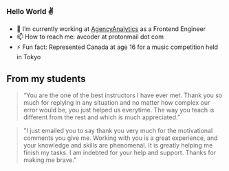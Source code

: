 ### Hello World :v:

- 🔭 I’m currently working at [AgencyAnalytics](https://agencyanalytics.com/) as a Frontend Engineer
- 📫 How to reach me: avcoder at protonmail dot com
- ⚡ Fun fact: Represented Canada at age 16 for a music competition held in Tokyo

## From my students
> “You are the one of the best instructors I have ever met. Thank you so much for replying in any situation and no matter how complex our error would be, you just helped us everytime. The way you teach is different from the rest and which is much appreciated.”

> "I just emailed you to say thank you very much for the motivational comments you give me. Working with you is a great experience, and your knowledge and skills are phenomenal. It is greatly helping me finish my tasks. I am indebted for your help and support. Thanks for making me brave."
